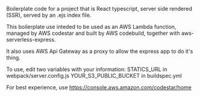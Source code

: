 

Boilerplate code for a project that is React typescript, server side rendered (SSR), served by an .ejs index file. 

This boilerplate use inteded to be used as an AWS Lambda function, managed by AWS codestar and built by AWS codebuild, together with aws-serverless-express.

It also uses AWS Api Gateway as a proxy to allow the express app to do it's thing.

To use, edit two variables with your information: 
STATICS_URL in webpack/server.config.js
YOUR_S3_PUBLIC_BUCKET in buildspec.yml

For best experience, use https://console.aws.amazon.com/codestar/home
